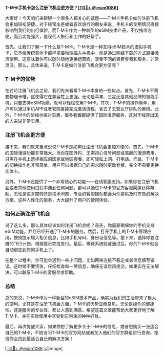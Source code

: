 **T-M卡手机卡怎么注册飞机会更方便？[[TG💪+ @esim1088](https://t.me/s/esim1088)]**

大家好！今天咱们来聊聊一个很多人都关心的话题——T-M卡手机卡如何注册飞机会更加轻松便捷。对于经常出差或者喜欢旅行的朋友来说，手机卡的使用情况直接影响到我们的出行体验。而T-M卡作为一种新型的eSIM技术产品，不仅携带方便，而且功能强大，是现代人旅行和工作的好帮手。

首先，让我们了解一下什么是T-M卡。T-M卡是一种支持eSIM技术的虚拟手机卡，它不像传统实体卡那样需要物理插入手机中，而是通过网络下载的方式直接激活使用。这意味着你可以随时随地更换运营商，享受不同的资费套餐和服务，非常灵活。那么，具体来说，T-M卡是如何注册飞机会更方便呢？

### T-M卡的优势

在讨论注册飞机会之前，我们先来看看T-M卡本身的一些优点。首先，T-M卡不需要物理卡槽，这使得它在兼容性上更强。无论是苹果、三星还是其他品牌的智能手机，只要支持eSIM功能，就可以轻松使用T-M卡。其次，T-M卡的操作简单，用户可以通过手机APP或者官网直接完成激活流程，省去了去营业厅排队的麻烦。此外，T-M卡的价格也相对实惠，很多套餐都提供了国际漫游服务，这对于经常出国的人来说非常实用。

### 注册飞机会更方便

接下来，我们就来重点说说T-M卡是如何让注册飞机会更加方便的。首先，T-M卡的国际漫游功能非常强大。当你在国外时，无需担心信号问题或高额的漫游费用，只需在手机上选择相应的国家或地区套餐，即可轻松上网、打电话。而且，T-M卡的切换操作也非常简单，用户可以根据自己的需求随时更改套餐，完全不需要更换实体卡。

另外，T-M卡还提供了一个非常贴心的功能——在线客服支持。如果你在注册飞机会或者其他使用过程中遇到任何问题，都可以通过T-M卡的官方客服渠道获得帮助。无论是语言障碍还是技术问题，专业的客服团队都会为你提供及时有效的解决方案。这种人性化的服务，大大提升了用户的使用体验。

### 如何正确注册飞机会

说了这么多，那么具体应该如何注册飞机会呢？首先，你需要确保你的手机支持eSIM功能，并且已经开通了T-M卡的服务。然后，打开手机上的T-M卡管理应用，按照提示输入相关信息，比如手机号码、身份证信息等。接下来，选择你要注册的飞行计划，根据提示完成支付。最后，等待系统验证通过后，你的T-M卡就会自动绑定到你的手机上了。

在整个过程中，你可能会遇到一些小问题，比如网络连接不稳定或者信息填写错误。这时候不要慌张，仔细检查每一项信息，确保无误后再提交。如果实在无法解决，可以联系T-M卡的客服寻求帮助。

### 总结

总的来说，T-M卡作为一种新型的eSIM技术产品，确实为我们的生活带来了极大的便利。尤其是在注册飞机会方面，T-M卡的优势显而易见。无论是操作的便捷性，还是服务的专业性，都让人感到满意。希望这篇文章能帮助大家更好地了解T-M卡，并在实际使用中享受到它带来的种种好处。

最后，再次提醒大家，如果你想了解更多关于T-M卡的信息，或者想购买一张适合自己的T-M卡，不妨访问T-M卡的官方网站或者加入他们的官方群组进行咨询。相信你会找到最适合自己的解决方案！

[[TG💪+ @esim1088](https://t.me/s/esim1088) ![Image](https://i.postimg.cc/4NQfJmqS/Snipaste-2025-05-13-00-14-12.png)]